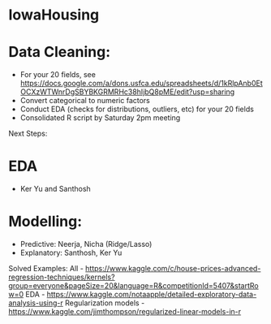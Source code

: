 # IowaHousing

# Data Cleaning:
- For your 20 fields, see https://docs.google.com/a/dons.usfca.edu/spreadsheets/d/1kRlpAnb0EtOCXzWTWnrDgSBYBKGRMRHc38hIjbQ8pME/edit?usp=sharing 
- Convert categorical to numeric factors
- Conduct EDA (checks for distributions, outliers, etc) for your 20 fields 
- Consolidated R script by Saturday 2pm meeting

Next Steps:

# EDA
- Ker Yu and Santhosh

# Modelling:
- Predictive: Neerja, Nicha (Ridge/Lasso)
- Explanatory: Santhosh, Ker Yu

Solved Examples:
All - https://www.kaggle.com/c/house-prices-advanced-regression-techniques/kernels?group=everyone&pageSize=20&language=R&competitionId=5407&startRow=0
EDA  - https://www.kaggle.com/notaapple/detailed-exploratory-data-analysis-using-r
Regularization models - https://www.kaggle.com/jimthompson/regularized-linear-models-in-r
